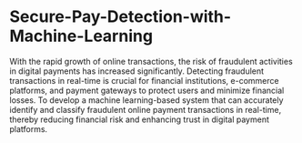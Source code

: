 # Secure-Pay-Detection-with-Machine-Learning

With the rapid growth of online transactions, the risk of fraudulent activities in digital payments has increased significantly. Detecting fraudulent transactions in real-time is crucial for financial institutions, e-commerce platforms, and payment gateways to protect users and minimize financial losses.
To develop a machine learning-based system that can accurately identify and classify fraudulent online payment transactions in real-time, thereby reducing financial risk and enhancing trust in digital payment platforms.
